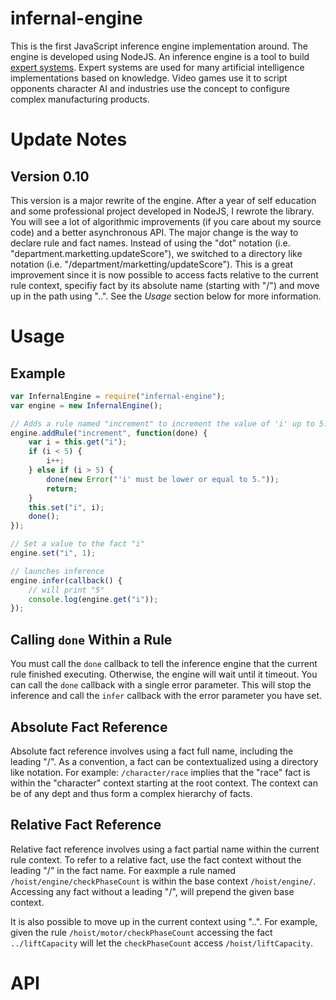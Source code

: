 infernal-engine
===============

This is the first JavaScript inference engine implementation around. The 
engine is developed using NodeJS. An inference engine is a tool to build 
[expert systems](http://en.wikipedia.org/wiki/Expert_system). Expert systems 
are used for many artificial intelligence implementations based on knowledge.
Video games use it to script opponents character AI and industries 
use the concept to configure complex manufacturing products.

Update Notes
============

## Version 0.10

This version is a major rewrite of the engine. After a year of self education
and some professional project developed in NodeJS, I rewrote the library. You 
will see a lot of algorithmic improvements (if you care about my source code)
and a better asynchronous API. The major change is the way to declare rule 
and fact names. Instead of using the "dot" notation (i.e. 
"department.marketting.updateScore"), we switched to a directory like notation
(i.e. "/department/marketting/updateScore"). This is a great improvement since
it is now possible to access facts relative to the current rule context,
specifiy fact by its absolute name (starting with "/") and move up in the path
using "..". See the *Usage* section below for more information.


Usage
=====

## Example

```javascript
var InfernalEngine = require("infernal-engine");
var engine = new InfernalEngine();

// Adds a rule named "increment" to increment the value of 'i' up to 5.
engine.addRule("increment", function(done) {
	var i = this.get("i");
	if (i < 5) {
		i++;
	} else if (i > 5) {
        done(new Error("'i' must be lower or equal to 5."));
        return;
    }
	this.set("i", i);
	done();
});

// Set a value to the fact "i"
engine.set("i", 1);

// launches inference
engine.infer(callback() {
	// will print "5"
	console.log(engine.get("i"));
});
```

## Calling `done` Within a Rule

You must call the `done` callback to tell the inference engine that the current
rule finished executing. Otherwise, the engine will wait until it timeout. You
can call the `done` callback with a single error parameter. This will stop the
inference and call the `infer` callback with the error parameter you have set.

## Absolute Fact Reference

Absolute fact reference involves using a fact full name, including the 
leading "/". As a convention, a fact can be contextualized using a directory
like notation. For example: `/character/race` implies that the "race" fact is
within the "character" context starting at the root context. The context can 
be of any dept and thus form a complex hierarchy of facts.

## Relative Fact Reference 

Relative fact reference involves using a fact partial name within the current 
rule context. To refer to a relative fact, use the fact context without the 
leading "/" in the fact name. For eaxmple a rule named 
`/hoist/engine/checkPhaseCount` is within the base context 
`/hoist/engine/`. Accessing any fact without a leading "/", will 
prepend the given base context. 

It is also possible to move up in the current context using "..". For example,
given the rule `/hoist/motor/checkPhaseCount` accessing the fact 
`../liftCapacity` will let the `checkPhaseCount` access `/hoist/liftCapacity`. 

API
===


